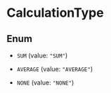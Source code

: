
# CalculationType

## Enum


* `SUM` (value: `"SUM"`)

* `AVERAGE` (value: `"AVERAGE"`)

* `NONE` (value: `"NONE"`)



